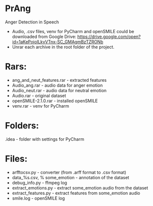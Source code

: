 # PrAng
Anger Detection in Speech

* Audio, .csv files, venv for PyCharm and openSMILE could be downloaded from Google Drive: https://drive.google.com/open?id=1aKePojoILkyVTnx-SC_GMAgmBzTZRONb
* Unrar each archive in the root folder of the project.

# Rars:
* ang_and_neut_features.rar - extracted features
* Audio_ang.rar - audio data for anger emotion
* Audio_neut.rar - audio data for neutral emotion
* Audio.rar - original dataset
* openSMILE-2.1.0.rar - installed openSMILE
* venv.rar - venv for PyCharm

# Folders:
.idea - folder with settings for PyCharm

# Files:
* arfftocsv.py - converter (from .arff format to .csv format)
* data_%s.csv, % some_emotion - annotation of the dataset
* debug_info.py - ffmpeg log
* extract_emotions.py - extract some_emotion audio from the dataset
* extract_features.py - extract features from some_emotion audio
* smile.log - openSMILE log
